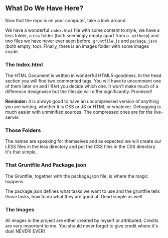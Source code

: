 ## What Do We Have Here?

Now that the repo is on your computer, take a look around.

We have a wonderful `index.html` file with some content to style, we have a less folder, a css folder (both seemingly empty apart from a `.gitkeep`) and two files we have never ever seen before. `gruntfile.js` and `package.json` (both empty, too). Finally, there is an images folder with some images inside.

### The Index.html

The HTML Document is written in wonderful HTML5-goodness. In the head section you will find two commented <link> tags. You will have to uncomment one of them later on and I'll let you decide which one. It won't make much of a difference designwise but the filesize will differ significantly. Promised!

**Reminder:** it is always good to have an uncompressed version of anything you are writing, whether it is CSS or JS or HTML or whatever. Debugging is much easier with unminified sources. The compressed ones are for the live-server.

### Those Folders

The names are speaking for themselves and as expected we will create our LESS files in the less directory and put the CSS files in the CSS directory. It's that simple.

### That Gruntfile And Package.json

The Gruntfile, together with the package.json file, is where the magic happens.

The package.json defines what tasks we want to use and the gruntfile tells those tasks, how to do what they are good at. Dead simple as well.

### The Images

All images in the project are either created by myself or attributed. Credits are very important to me. You should never forget to give credit where it's due! NEVER! EVER!